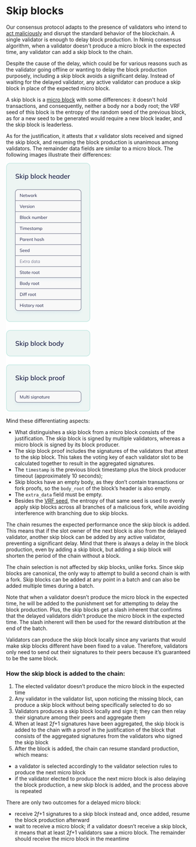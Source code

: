 # Skip blocks

Our consensus protocol adapts to the presence of validators who intend to [act maliciously](/learn/protocol/punishments.md) and disrupt the standard behavior of the blockchain. A single validator is enough to delay block production. In Nimiq consensus algorithm, when a validator doesn't produce a micro block in the expected time, any validator can add a skip block to the chain.

Despite the cause of the delay, which could be for various reasons such as the validator going offline or wanting to delay the block production purposely, including a skip block avoids a significant delay. Instead of waiting for the delayed validator, any active validator can produce a skip block in place of the expected micro block.

A skip block is a [micro block](/learn/protocol/block-format.md) with some differences: it doesn't hold transactions, and consequently, neither a body nor a body root; the VRF seed of this block is the entropy of the random seed of the previous block, as for a new seed to be generated would require a new block leader, and the skip block is leaderless.

As for the justification, it attests that _x_ validator slots received and signed the skip block, and resuming the block production is unanimous among validators. The remainder data fields are similar to a micro block. The following images illustrate their differences:

<img class="object-contain max-h-[max(80vh,220px)]" src="/assets/images/protocol/skip-block.png" alt="skip block struct" />

Mind these differentiating aspects:

- What distinguishes a skip block from a micro block consists of the justification. The skip block is signed by multiple validators, whereas a micro block is signed by its block producer.
- The skip block proof includes the signatures of the validators that attest to the skip block. This takes the voting key of each validator slot to be calculated together to result in the aggregated signatures.
- The `timestamp` is the previous block timestamp plus the block producer timeout (approximately 10 seconds);
- Skip blocks have an empty body, as they don’t contain transactions or fork proofs, so the `body_root` of the block’s header is also empty.
- The `extra_data` field must be empty.
- Besides the [VRF seed](/learn/protocol/verifiable-random-functions.md), the entropy of that same seed is used to evenly apply skip blocks across all branches of a malicious fork, while avoiding interference with branching due to skip blocks.

The chain resumes the expected performance once the skip block is added. This means that if the slot owner of the next block is also from the delayed validator, another skip block can be added by any active validator, preventing a significant delay. Mind that there is always a delay in the block production, even by adding a skip block, but adding a skip block will shorten the period of the chain without a block.

The chain selection is not affected by skip blocks, unlike forks. Since skip blocks are canonical, the only way to attempt to build a second chain is with a fork. Skip blocks can be added at any point in a batch and can also be added multiple times during a batch.

Note that when a validator doesn’t produce the micro block in the expected time, he will be added to the punishment set for attempting to delay the block production. Plus, the skip blocks get a slash inherent that confirms that the delayed validators didn't produce the micro block in the expected time. The slash inherent will then be used for the reward distribution at the end of the batch.

Validators can produce the skip block locally since any variants that would make skip blocks different have been fixed to a value. Therefore, validators only need to send out their signatures to their peers because it’s guaranteed to be the same block.

### How the skip block is added to the chain:

1. The elected validator doesn’t produce the micro block in the expected time
2. Any validator in the validator list, upon noticing the missing block, can produce a skip block without being specifically selected to do so
3. Validators produces a skip block locally and sign it; they can then relay their signature among their peers and aggregate them
4. When at least 2*f*+1 signatures have been aggregated, the skip block is added to the chain with a proof in the justification of the block that consists of the aggregated signatures from the validators who signed the skip block
5. After the block is added, the chain can resume standard production, which means:
-  a validator is selected accordingly to the validator selection rules to produce the next micro block
-  if the validator elected to produce the next micro block is also delaying the block production, a new skip block is added, and the process above is repeated

There are only two outcomes for a delayed micro block:

- receive 2*f*+1 signatures to a skip block instead and, once added, resume the block production afterward
- wait to receive a micro block; if a validator doesn’t receive a skip block, it means that at least 2*f*+1 validators saw a micro block. The remainder should receive the micro block in the meantime

